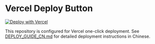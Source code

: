 # Vercel Deploy Button

[![Deploy with Vercel](https://vercel.com/button)](https://vercel.com/new/clone?repository-url=https%3A%2F%2Fgithub.com%2Fnmhjklnm%2Fcopilot-api&env=GITHUB_TOKEN&envDescription=GitHub%20Personal%20Access%20Token%20for%20Copilot%20API&envLink=https%3A%2F%2Fgithub.com%2Fsettings%2Ftokens&project-name=copilot-api&repository-name=copilot-api)

This repository is configured for Vercel one-click deployment. See [DEPLOY_GUIDE_CN.md](./DEPLOY_GUIDE_CN.md) for detailed deployment instructions in Chinese.